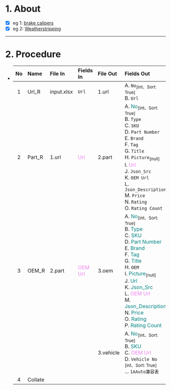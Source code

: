 # 1. About

- [x] eg 1: [brake calipers](https://www.1aauto.com/search?q=brake+calipers)
- [x] eg 2: [Weatherstripping](https://www.1aauto.com/weatherstripping/c/12)

- - -

# 2. Procedure

- |No|Name|File In|Fields In|File Out|Fields Out|
  |:-:|:-|:-|:-|:-|:-|
  |1|Url_R|input.xlsx|`Url`|1.url|A. `No`<sub>[int、Sort: True]</sub><br />B. `Url`|
  |2|Part_R|1.url|<span style="color: violet;">Url</span>|2.part|A. <span style="color: teal;">No</span><sub>[int、Sort: True]</sub><br />B. `Type`<br />C. `SKU`<br />D. `Part Number`<br />E. `Brand`<br />F. `Tag`<br />G. `Title`<br />H. `Picture`<sub>[null]</sub><br />I. <span style="color: violet;">Url</span><br />J. `Json_Src`<br />K. `OEM Url`<br />L. `Json_Description`<br />M. `Price`<br />N. `Rating`<br />O. `Rating Count`|
  |3|OEM_R|2.part|<span style="color: violet;">OEM Url</span>|3.oem|A. <span style="color: teal;">No</span><sub>[int、Sort: True]</sub><br />B. <span style="color: teal;">Type</span><br />C. <span style="color: teal;">SKU</span><br />D. <span style="color: teal;">Part Number</span><br />E. <span style="color: teal;">Brand</span><br />F. <span style="color: teal;">Tag</span><br />G. <span style="color: teal;">Title</span><br />H. `OEM`<br />I. <span style="color: teal;">Picture</span><sub>[null]</sub><br />J. <span style="color: teal;">Url</span><br />K. <span style="color: teal;">Json_Src</span><br />L. <span style="color: violet;">OEM Url</span><br />M. <span style="color: teal;">Json_Description</span><br />N. <span style="color: teal;">Price</span><br />O. <span style="color: teal;">Rating</span><br />P. <span style="color: teal;">Rating Count</span>|
  |||||3.vehicle|A. <span style="color: teal;">No</span><sub>[int、Sort: True]</sub><br />B. <span style="color: teal;">SKU</span><br />C. <span style="color: violet;">OEM Url</span><br />D. `Vehicle No	`<sub>[int、Sort: True]</sub><br />... `1AAuto兼容表`|
  |4|Collate|||||
